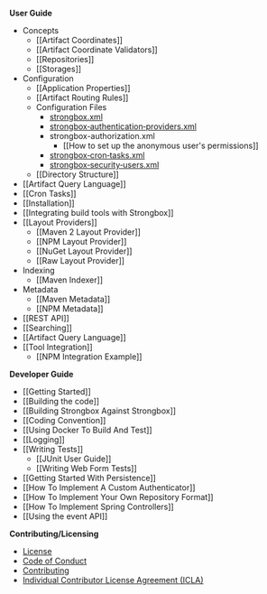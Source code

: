 **User Guide**
* Concepts
  * [[Artifact Coordinates]]
  * [[Artifact Coordinate Validators]]
  * [[Repositories]]
  * [[Storages]]
* Configuration
  * [[Application Properties]]
  * [[Artifact Routing Rules]]
  * Configuration Files
    * [strongbox.xml](https://github.com/strongbox/strongbox/wiki/The-strongbox.xml-File)
    * [strongbox‐authentication‐providers.xml](https://github.com/strongbox/strongbox/wiki/The-strongbox%E2%80%90authentication%E2%80%90providers.xml-File)
    * strongbox-authorization.xml
        * [[How to set up the anonymous user's permissions]]
    * [strongbox‐cron‐tasks.xml](https://github.com/strongbox/strongbox/wiki/The-strongbox%E2%80%90cron%E2%80%90tasks.xml-File)
    * [strongbox‐security‐users.xml](https://github.com/strongbox/strongbox/wiki/The-strongbox%E2%80%90security%E2%80%90users.xml-File)
  * [[Directory Structure]]
* [[Artifact Query Language]]
* [[Cron Tasks]]
* [[Installation]]
* [[Integrating build tools with Strongbox]]
* [[Layout Providers]]
  * [[Maven 2 Layout Provider]]
  * [[NPM Layout Provider]]
  * [[NuGet Layout Provider]]
  * [[Raw Layout Provider]]
* Indexing
  * [[Maven Indexer]]
* Metadata
  * [[Maven Metadata]]
  * [[NPM Metadata]]
* [[REST API]]
* [[Searching]]
* [[Artifact Query Language]]
* [[Tool Integration]]
  * [[NPM Integration Example]]


**Developer Guide**
* [[Getting Started]]
* [[Building the code]]
* [[Building Strongbox Against Strongbox]]
* [[Coding Convention]]
* [[Using Docker To Build And Test]]
* [[Logging]]
* [[Writing Tests]]
  * [[JUnit User Guide]]
  * [[Writing Web Form Tests]]
* [[Getting Started With Persistence]]
* [[How To Implement A Custom Authenticator]]
* [[How To Implement Your Own Repository Format]]
* [[How To Implement Spring Controllers]]
* [[Using the event API]]

**Contributing/Licensing**
* [License](https://github.com/strongbox/strongbox/blob/master/LICENSE)
* [Code of Conduct](https://github.com/strongbox/strongbox/blob/master/CODE-OF-CONDUCT.md)
* [Contributing](https://github.com/strongbox/strongbox/blob/master/CONTRIBUTING.md)
* [Individual Contributor License Agreement (ICLA)](https://github.com/strongbox/strongbox/blob/master/ICLA.md)


